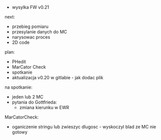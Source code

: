 - wysylka FW v0.21


next:
- przebieg pomiaru
- przesylanie danych do MC
- narysowac proces
- 2D code 

plan:
- PHedit
- MarCator Check
- spotkanie
- aktualizacja v0.20 w gitlabie - jak dodac plik

na spotkanie:
- jeden lub 2 MC
- pytania do Gottfrieda:
	- zmiana kierunku w EWR




MarCatorCheck:
- oganiczenie stringu lub zwieszyc dlugosc - wyskoczyl blad ze MC nie gotowy